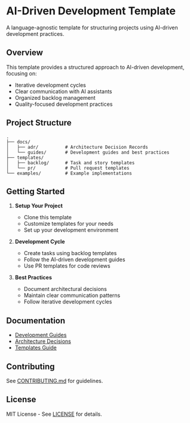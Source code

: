 # AI-Driven Development Template

A language-agnostic template for structuring projects using AI-driven development practices.

## Overview

This template provides a structured approach to AI-driven development, focusing on:
- Iterative development cycles
- Clear communication with AI assistants
- Organized backlog management
- Quality-focused development practices

## Project Structure

```
.
├── docs/
│   ├── adr/          # Architecture Decision Records
│   └── guides/       # Development guides and best practices
├── templates/
│   ├── backlog/      # Task and story templates
│   └── pr/           # Pull request templates
└── examples/         # Example implementations
```

## Getting Started

1. **Setup Your Project**
   - Clone this template
   - Customize templates for your needs
   - Set up your development environment

2. **Development Cycle**
   - Create tasks using backlog templates
   - Follow the AI-driven development guides
   - Use PR templates for code reviews

3. **Best Practices**
   - Document architectural decisions
   - Maintain clear communication patterns
   - Follow iterative development cycles

## Documentation

- [Development Guides](docs/guides/README.md)
- [Architecture Decisions](docs/adr/README.md)
- [Templates Guide](templates/README.md)

## Contributing

See [CONTRIBUTING.md](CONTRIBUTING.md) for guidelines.

## License

MIT License - See [LICENSE](LICENSE) for details. 